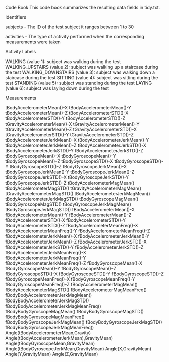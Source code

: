 Code Book
This code book summarizes the resulting data fields in tidy.txt.

Identifiers

subjects - The ID of the test subject it ranges between 1 to 30 
            
activities - The type of activity performed when the corresponding measurements were taken


Activity Labels

WALKING (value 1): subject was walking during the test
WALKING_UPSTAIRS (value 2): subject was walking up a staircase during the test
WALKING_DOWNSTAIRS (value 3): subject was walking down a staircase during the test
SITTING (value 4): subject was sitting during the test
STANDING (value 5): subject was standing during the test
LAYING (value 6): subject was laying down during the test


Measurements

tBodyAccelerometerMean()-X
tBodyAccelerometerMean()-Y
tBodyAccelerometerMean()-Z
tBodyAccelerometerSTD()-X
tBodyAccelerometerSTD()-Y
tBodyAccelerometerSTD()-Z
tGravityAccelerometerMean()-X
tGravityAccelerometerMean()-Y
tGravityAccelerometerMean()-Z
tGravityAccelerometerSTD()-X
tGravityAccelerometerSTD()-Y
tGravityAccelerometerSTD()-Z
tBodyAccelerometerJerkMean()-X
tBodyAccelerometerJerkMean()-Y
tBodyAccelerometerJerkMean()-Z
tBodyAccelerometerJerkSTD()-X
tBodyAccelerometerJerkSTD()-Y
tBodyAccelerometerJerkSTD()-Z
tBodyGyroscopeMean()-X
tBodyGyroscopeMean()-Y
tBodyGyroscopeMean()-Z
tBodyGyroscopeSTD()-X
tBodyGyroscopeSTD()-Y
tBodyGyroscopeSTD()-Z
tBodyGyroscopeJerkMean()-X
tBodyGyroscopeJerkMean()-Y
tBodyGyroscopeJerkMean()-Z
tBodyGyroscopeJerkSTD()-X
tBodyGyroscopeJerkSTD()-Y
tBodyGyroscopeJerkSTD()-Z
tBodyAccelerometerMagMean()
tBodyAccelerometerMagSTD()
tGravityAccelerometerMagMean()
tGravityAccelerometerMagSTD()
tBodyAccelerometerJerkMagMean()
tBodyAccelerometerJerkMagSTD()
tBodyGyroscopeMagMean()
tBodyGyroscopeMagSTD()
tBodyGyroscopeJerkMagMean()
tBodyGyroscopeJerkMagSTD()
fBodyAccelerometerMean()-X
fBodyAccelerometerMean()-Y
fBodyAccelerometerMean()-Z
fBodyAccelerometerSTD()-X
fBodyAccelerometerSTD()-Y
fBodyAccelerometerSTD()-Z
fBodyAccelerometerMeanFreq()-X
fBodyAccelerometerMeanFreq()-Y
fBodyAccelerometerMeanFreq()-Z
fBodyAccelerometerJerkMean()-X
fBodyAccelerometerJerkMean()-Y
fBodyAccelerometerJerkMean()-Z
fBodyAccelerometerJerkSTD()-X
fBodyAccelerometerJerkSTD()-Y
fBodyAccelerometerJerkSTD()-Z
fBodyAccelerometerJerkMeanFreq()-X
fBodyAccelerometerJerkMeanFreq()-Y
fBodyAccelerometerJerkMeanFreq()-Z
fBodyGyroscopeMean()-X
fBodyGyroscopeMean()-Y
fBodyGyroscopeMean()-Z
fBodyGyroscopeSTD()-X
fBodyGyroscopeSTD()-Y
fBodyGyroscopeSTD()-Z
fBodyGyroscopeMeanFreq()-X
fBodyGyroscopeMeanFreq()-Y
fBodyGyroscopeMeanFreq()-Z
fBodyAccelerometerMagMean()
fBodyAccelerometerMagSTD()
fBodyAccelerometerMagMeanFreq()
fBodyBodyAccelerometerJerkMagMean()
fBodyBodyAccelerometerJerkMagSTD()
fBodyBodyAccelerometerJerkMagMeanFreq()
fBodyBodyGyroscopeMagMean()
fBodyBodyGyroscopeMagSTD()
fBodyBodyGyroscopeMagMeanFreq()
fBodyBodyGyroscopeJerkMagMean()
fBodyBodyGyroscopeJerkMagSTD()
fBodyBodyGyroscopeJerkMagMeanFreq()
Angle(tBodyAccelerometerMean,Gravity)
Angle(tBodyAccelerometerJerkMean),GravityMean)
Angle(tBodyGyroscopeMean,GravityMean)
Angle(tBodyGyroscopeJerkMean,GravityMean)
Angle(X,GravityMean)
Angle(Y,GravityMean)
Angle(Z,GravityMean)
